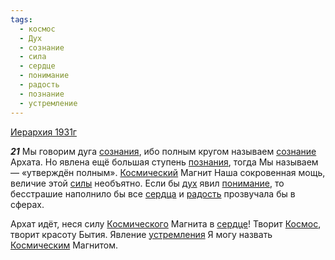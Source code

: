 ```yaml
---
tags:
  - космос
  - Дух
  - сознание
  - сила
  - сердце
  - понимание
  - радость
  - познание
  - устремление
---
```


[Иерархия 1931г](/agni/1931)

___21___
Мы говорим дуга [сознания](/tag/#[сознание](/tag/#сознание)), ибо полным кругом называем [сознание](/tag/#сознание) Архата. Но явлена ещё большая ступень [познания](/tag/#познание), тогда Мы называем — «утверждён полным». [Космический](/tag/#космос) Магнит Наша сокровенная мощь, величие этой [силы](/tag/#сила) необъятно. Если бы [дух](/tag/#Дух) явил [понимание](/tag/#понимание), то бесстрашие наполнило бы все [сердца](/tag/#[сердце](/tag/#сердце)) и [радость](/tag/#радость) прозвучала бы в сферах.   

Архат идёт, неся силу [Космического](/tag/#космос) Магнита в [сердце](/tag/#сердце)! Творит [Космос](/tag/#космос), творит красоту Бытия. Явление [устремления](/tag/#устремление) Я могу назвать [Космическим](/tag/#космос) Магнитом.   

